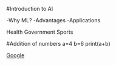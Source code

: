 #Introduction to AI

-Why ML?
-Advantages
-Applications 

Health 
Government 
Sports 

#Addition of numbers
a=4
b=6
print(a+b)


[Google](https://www.amazon.in/)


